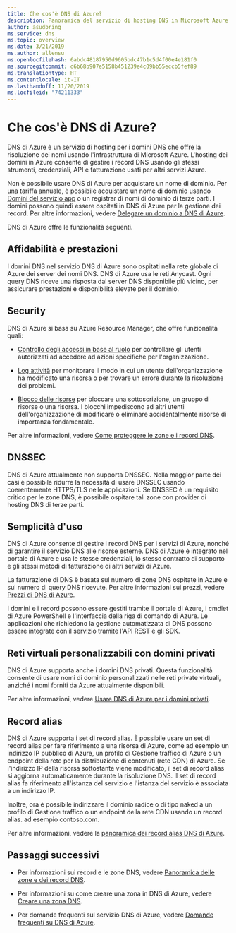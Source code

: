 ```yaml
---
title: Che cos'è DNS di Azure?
description: Panoramica del servizio di hosting DNS in Microsoft Azure. Ospitare il dominio in Microsoft Azure.
author: asudbring
ms.service: dns
ms.topic: overview
ms.date: 3/21/2019
ms.author: allensu
ms.openlocfilehash: 6abdc48187950d9605bdc47b1c5d4f00e4e181f0
ms.sourcegitcommit: d6b68b907e5158b451239e4c09bb55eccb5fef89
ms.translationtype: HT
ms.contentlocale: it-IT
ms.lasthandoff: 11/20/2019
ms.locfileid: "74211333"
---
```

# <a name="what-is-azure-dns"></a>Che cos'è DNS di Azure?

DNS di Azure è un servizio di hosting per i domini DNS che offre la risoluzione dei nomi usando l'infrastruttura di Microsoft Azure. L'hosting dei domini in Azure consente di gestire i record DNS usando gli stessi strumenti, credenziali, API e fatturazione usati per altri servizi Azure.

Non è possibile usare DNS di Azure per acquistare un nome di dominio. Per una tariffa annuale, è possibile acquistare un nome di dominio usando [Domini del servizio app](https://docs.microsoft.com/azure/app-service/manage-custom-dns-buy-domain#buy-the-domain) o un registrar di nomi di dominio di terze parti. I domini possono quindi essere ospitati in DNS di Azure per la gestione dei record. Per altre informazioni, vedere [Delegare un dominio a DNS di Azure](dns-domain-delegation.md).

DNS di Azure offre le funzionalità seguenti.

## <a name="reliability-and-performance"></a>Affidabilità e prestazioni

I domini DNS nel servizio DNS di Azure sono ospitati nella rete globale di Azure dei server dei nomi DNS. DNS di Azure usa le reti Anycast. Ogni query DNS riceve una risposta dal server DNS disponibile più vicino, per assicurare prestazioni e disponibilità elevate per il dominio.

## <a name="security"></a>Security

 DNS di Azure si basa su Azure Resource Manager, che offre funzionalità quali:

* [Controllo degli accessi in base al ruolo](https://docs.microsoft.com/azure/azure-resource-manager/resource-group-overview) per controllare gli utenti autorizzati ad accedere ad azioni specifiche per l'organizzazione.

* [Log attività](https://docs.microsoft.com/azure/azure-resource-manager/resource-group-overview) per monitorare il modo in cui un utente dell'organizzazione ha modificato una risorsa o per trovare un errore durante la risoluzione dei problemi.

* [Blocco delle risorse](https://docs.microsoft.com/azure/azure-resource-manager/resource-group-lock-resources) per bloccare una sottoscrizione, un gruppo di risorse o una risorsa. I blocchi impediscono ad altri utenti dell'organizzazione di modificare o eliminare accidentalmente risorse di importanza fondamentale.

Per altre informazioni, vedere [Come proteggere le zone e i record DNS](dns-protect-zones-recordsets.md). 

## <a name="dnssec"></a>DNSSEC

DNS di Azure attualmente non supporta DNSSEC. Nella maggior parte dei casi è possibile ridurre la necessità di usare DNSSEC usando coerentemente HTTPS/TLS nelle applicazioni. Se DNSSEC è un requisito critico per le zone DNS, è possibile ospitare tali zone con provider di hosting DNS di terze parti.

## <a name="ease-of-use"></a>Semplicità d'uso

 DNS di Azure consente di gestire i record DNS per i servizi di Azure, nonché di garantire il servizio DNS alle risorse esterne. DNS di Azure è integrato nel portale di Azure e usa le stesse credenziali, lo stesso contratto di supporto e gli stessi metodi di fatturazione di altri servizi di Azure. 

La fatturazione di DNS è basata sul numero di zone DNS ospitate in Azure e sul numero di query DNS ricevute. Per altre informazioni sui prezzi, vedere [Prezzi di DNS di Azure](https://azure.microsoft.com/pricing/details/dns/).

I domini e i record possono essere gestiti tramite il portale di Azure, i cmdlet di Azure PowerShell e l'interfaccia della riga di comando di Azure. Le applicazioni che richiedono la gestione automatizzata di DNS possono essere integrate con il servizio tramite l'API REST e gli SDK.

## <a name="customizable-virtual-networks-with-private-domains"></a>Reti virtuali personalizzabili con domini privati

DNS di Azure supporta anche i domini DNS privati. Questa funzionalità consente di usare nomi di dominio personalizzati nelle reti private virtuali, anziché i nomi forniti da Azure attualmente disponibili.

Per altre informazioni, vedere [Usare DNS di Azure per i domini privati](private-dns-overview.md).

## <a name="alias-records"></a>Record alias

DNS di Azure supporta i set di record alias. È possibile usare un set di record alias per fare riferimento a una risorsa di Azure, come ad esempio un indirizzo IP pubblico di Azure, un profilo di Gestione traffico di Azure o un endpoint della rete per la distribuzione di contenuti (rete CDN) di Azure. Se l'indirizzo IP della risorsa sottostante viene modificato, il set di record alias si aggiorna automaticamente durante la risoluzione DNS. Il set di record alias fa riferimento all'istanza del servizio e l'istanza del servizio è associata a un indirizzo IP.

Inoltre, ora è possibile indirizzare il dominio radice o di tipo naked a un profilo di Gestione traffico o un endpoint della rete CDN usando un record alias. ad esempio contoso.com.

Per altre informazioni, vedere la [panoramica dei record alias DNS di Azure](dns-alias.md).

## <a name="next-steps"></a>Passaggi successivi

* Per informazioni sui record e le zone DNS, vedere [Panoramica delle zone e dei record DNS](dns-zones-records.md).

* Per informazioni su come creare una zona in DNS di Azure, vedere [Creare una zona DNS](./dns-getstarted-create-dnszone-portal.md).

* Per domande frequenti sul servizio DNS di Azure, vedere [Domande frequenti su DNS di Azure](dns-faq.md).

